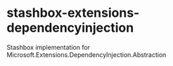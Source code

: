 # stashbox-extensions-dependencyinjection
Stashbox implementation for Microsoft.Extensions.DependencyInjection.Abstraction
